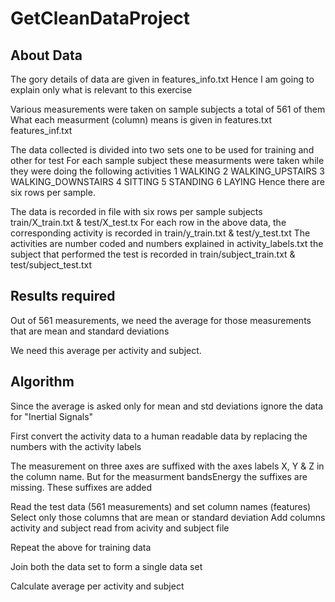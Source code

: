 # GetCleanDataProject

## About Data

   The gory details of data are given in features_info.txt 
   Hence I am going to explain only what is relevant to this exercise

   Various measurements were taken on sample subjects a total of 561 of them
   What each measurment (column) means is given in
        features.txt features_inf.txt

   The data collected is divided into two sets one to be used for training and other for test
   For each sample subject these measurments were taken while they were
       doing the following activities
        1 WALKING
	2 WALKING_UPSTAIRS
	3 WALKING_DOWNSTAIRS
	4 SITTING
	5 STANDING
	6 LAYING
   Hence there are six rows per sample.

   The data is recorded in file with six rows per sample subjects
        train/X_train.txt & test/X_test.tx
   For each row in the above data, 
      the corresponding activity is recorded in
        train/y_train.txt & test/y_test.txt
	The activities are number coded and numbers explained in 
	   activity_labels.txt
      the subject that performed the test is recorded in
        train/subject_train.txt & test/subject_test.txt

## Results required

   Out of 561 measurements, we need the average for those measurements
   that are mean and standard deviations

   We need this average per activity and subject. 
        
## Algorithm

   Since the average is asked only for mean and std deviations 
       ignore the data for "Inertial Signals"

   First convert the activity data to a human readable data by 
       replacing the numbers with the activity labels

   The measurement on three axes are suffixed with the axes labels X, Y & Z
       in the column name. But for the measurment bandsEnergy the suffixes
       are missing. These suffixes are added

   Read the test data (561 measurements) and set column names (features)
       Select only those columns that are mean or standard deviation
       Add columns activity and subject read from acivity and subject file

   Repeat the above for training data

   Join both the data set to form a single data set

   Calculate average per activity and subject



